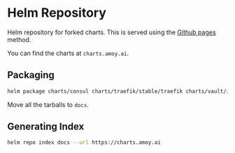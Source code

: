 # Helm Repository

Helm repository for forked charts. This is served using the
[Github pages](https://github.com/helm/helm/blob/master/docs/chart_repository.md#github-pages-example)
method.

You can find the charts at `charts.amoy.ai`.

## Packaging

```bash
helm package charts/consul charts/traefik/stable/traefik charts/vault/incubator/vault
```

Move all the tarballs to `docs`.

## Generating Index

```bash
helm repo index docs --url https://charts.amoy.ai
```
